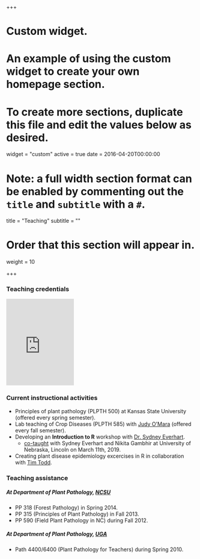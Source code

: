 +++
# Custom widget.
# An example of using the custom widget to create your own homepage section.
# To create more sections, duplicate this file and edit the values below as desired.
widget = "custom"
active = true
date = 2016-04-20T00:00:00

# Note: a full width section format can be enabled by commenting out the `title` and `subtitle` with a `#`.
title = "Teaching"
subtitle = ""

# Order that this section will appear in.
weight = 10

+++

### Teaching credentials  
<div class="iframe_container">
  <iframe frameborder="0" scrolling="no" src="https://acue.credly.com/embed.html#/?member_badge_id=17656804"     width="180" height="230"> </iframe>  
</div>  

### Current instructional activities
* Principles of plant pathology (PLPTH 500) at Kansas State University (offered every spring semester).  
* Lab teaching of Crop Diseases (PLPTH 585) with [Judy O'Mara](https://www.plantpath.k-state.edu/people/faculty/omara/) (offered every fall semester).  
* Developing an **Introduction to R** workshop with [Dr. Sydney Everhart](https://plantpathology.unl.edu/sydney-everhart).  
    + [co-taught](https://everhartlab.github.io/IntroR_2019/) with Sydney Everhart and Nikita Gambhir at University of Nebraska, Lincoln on March 11th, 2019. 
* Creating plant disease epidemiology excercises in R in collaboration with [Tim Todd](https://www.plantpath.k-state.edu/people/faculty/todd-timothy/index.html).



### Teaching assistance
##### At Department of Plant Pathology, [NCSU](https://www.ncsu.edu/)
- PP 318 (Forest Pathology) in Spring 2014.
- PP 315 (Principles of Plant Pathology) in Fall 2013.
- PP 590 (Field Plant Pathology in NC) during Fall 2012.

##### At Department of Plant Pathology, [UGA](https://www.uga.edu/)
- Path 4400/6400 (Plant Pathology for Teachers) during Spring 2010.  
